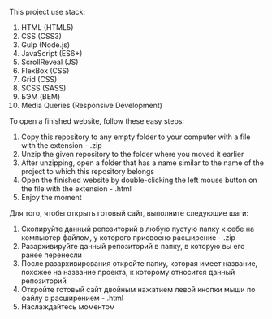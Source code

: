 This project use stack:
1) HTML (HTML5)
2) CSS (CSS3)
3) Gulp (Node.js)
4) JavaScript (ES6+)
5) ScrollReveal (JS)
6) FlexBox (CSS)
7) Grid (CSS)
8) SCSS (SASS)
9) БЭМ (BEM)
10) Media Queries (Responsive Development)

To open a finished website, follow these easy steps:
1) Copy this repository to any empty folder to your computer with a file with the extension - .zip
2) Unzip the given repository to the folder where you moved it earlier
3) After unzipping, open a folder that has a name similar to the name of the project to which this repository belongs
4) Open the finished website by double-clicking the left mouse button on the file with the extension - .html
5) Enjoy the moment

Для того, чтобы открыть готовый сайт, выполните следующие шаги:
1) Скопируйте данный репозиторий в любую пустую папку к себе на компьютер файлом, у которого присвоено расширение - .zip
2) Разархивируйте данный репозиторий в папку, в которую вы его ранее перенесли
3) После разархивирования откройте папку, которая имеет название, похожее на название проекта, к которому относится данный репозиторий
4) Откройте готовый сайт двойным нажатием левой кнопки мыши по файлу с расширением - .html
5) Наслаждайтесь моментом
